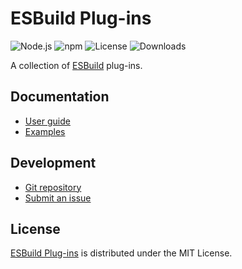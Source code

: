 # ESBuild Plug-ins
![Node.js](https://badgen.net/npm/node/@cedx/esbuild-plugins) ![npm](https://badgen.net/npm/v/@cedx/esbuild-plugins) ![License](https://badgen.net/npm/license/@cedx/esbuild-plugins) ![Downloads](https://badgen.net/npm/dt/@cedx/esbuild-plugins)

A collection of [ESBuild](https://esbuild.github.io) plug-ins.

## Documentation
- [User guide](https://github.com/cedx/esbuild-plugins/wiki)
- [Examples](https://github.com/cedx/esbuild-plugins/tree/main/example)

## Development
- [Git repository](https://github.com/cedx/esbuild-plugins)
- [Submit an issue](https://github.com/cedx/esbuild-plugins/issues)

## License
[ESBuild Plug-ins](https://github.com/cedx/esbuild-plugins) is distributed under the MIT License.
